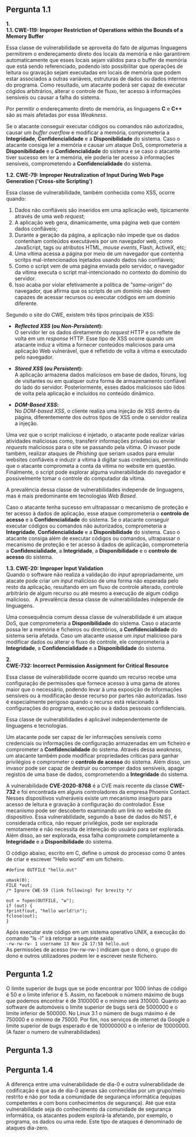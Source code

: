 ## Pergunta 1.1 ##

**1.**  
**1.1. CWE-119: Improper Restriction of Operations within the Bounds of a Memory Buffer**  

Essa classe de vulnerabilidade se aproveita do fato de algumas linguagens permitirem o endereçamento direto dos locais da memória e não garantirem automaticamente que esses locais sejam válidos para o buffer de memória que está sendo referenciado, podendo isto possibilitar que operações de leitura ou gravação sejam executadas em locais de memória que podem estar associados a outras variáveis, estruturas de dados ou dados internos do programa. Como resultado, um atacante poderá ser capaz de executar cógidos arbitrários, alterar o controle de fluxo, ter acesso à informações sensíveis ou causar a falha do sistema.

Por permitir o endereçamento direto de memória, as linguagens **C** e **C++** são as mais afetadas por essa *Weakness*.  

Se o atacante conseguir executar códigos ou comandos não autorizados, causar um *buffer overflow* e modificar a memória, comprometeria a **Integridade**, **Confidencialidade** e a **Disponibilidade** do sistema. Caso o atacante consiga ler a memória e causar um ataque DoS, comprometeria a **Disponibilidade** e a **Confidencialidade** do sistema
e se caso o atacante tiver sucesso em ler a memória, ele poderia ter acesso à informações sensíveis, comprometendo a **Confidencialidade** do sistema.  


**1.2. CWE-79: Improper Neutralization of Input During Web Page Generation ('Cross-site Scripting')**  

Essa classe de vulnerabilidade, também conhecida como XSS, ocorre quando:

1. Dados não confiáveis são inseridos em uma aplicação web, tipicamente através de uma *web request*;
2. A aplicação web gera, dinamicamente, uma página web que contém dados confiáveis;
3. Durante a geração da página, a aplicação não impede que os dados contenham conteúdos executáveis por um navegador web, como JavaScript, tags ou atributos HTML, *mouse events*, Flash, ActiveX, etc;
4. Uma vítima acessa a página por meio de um navegador que contenha scritps mal-intencionados injetados usando dados não confiáveis;
5. Como o script vem de uma página enviada pelo servidor, o navegador da vítima executa o script mal-intencionado no contexto do domínio do servidor.
6. Isso acaba por violar efetivamente a política de *"same-origin"* do navegador, que afirma que os scripts de um domínio não devem capazes de acessar recursos ou executar códigos em um domínio diferente.


Segundo o site do CWE, existem três tipos principais de XSS:


* ***Reflected XSS* (ou *Non-Persistent*):**  
O servidor ler os dados diretamente do *request* HTTP e os reflete de volta em um *response* HTTP. Esse tipo de XSS ocorre quando um atacante induz a vítima a fornecer conteúdos maliciosos para uma aplicação Web vulnerável, que é refletido de volta à vítima e executado pelo navegador.

* ***Stored XSS* (ou *Persistent*):**  
A aplicação armazena dados maliciosos em base de dados, fóruns, log de visitantes ou em qualquer outra forma de armazenamento confiável do lado do servidor. Posteriormente, esses dados maliciosos são lidos de volta pela aplicação e incluídos no conteúdo dinâmico.


* ***DOM-Based XSS*:**  
No *DOM-based XSS*, o cliente realiza uma injeção de XSS dentro da página, diferentemente dos outros tipos de XSS onde o servidor realiza a injeção. 


Uma vez que o script malicioso é injetado, o atacante pode realizar várias atividades maliciosas como, transferir informações privadas ou enviar *requests* maliciosos para o site se passando pela vítima. O invasor pode também, realizar ataques de *Phishing* que seriam usados para emular websites confiáveis e induzir a vítima à digitar suas credenciais, permitindo que o atacante comprometa a conta da vítima no website em questão. Finalmente, o script pode explorar alguma vulnerabilidade do navegador e possivelmente tomar o controle do computador da vítima.  

A prevalência dessa classe de vulnerabilidades independe de linguagens, mas é mais predominante em tecnologias *Web Based*.  

Caso o atacante tenha sucesso em ultrapassar o mecanismo de proteção e ter acesso à dados de aplicação, esse ataque comprometeria o **controlo de acesso** e a **Confidencialidade** do sistema. Se o atacante conseguir executar códigos ou comandos não autorizados, comprometeria a **Integridade**, **Confidencialidade** e a **Disponibilidade** do sistema. Caso o atacante consiga além de executar códigos ou comandos, ultrapassar o mecanismo de proteção e ter acesso à dados de aplicação, comprometeria a **Confidencialidade**, a **Integridade**, a **Disponibilidade** e o **controlo de acesso** do sistema.  

**1.3. CWE-20: Improper Input Validation**  
Quando o software não realiza a validação do *input* apropriadamente, um atacate pode criar um *input* malicioso de uma forma não esperada pelo resto da aplicação, resultando em um fluxo de controle alterado, controle arbitrário de algum recurso ou até mesmo a execução de algum código malicioso.
&nbsp;
A prevalência dessa classe de vulnerabilidades independe de linguagens.  

Uma consequência comum dessa classe de vulnerabilidade é um ataque DoS, que comprometeria a **Disponibilidade** do sistema. Caso o atacante possa ler a memória e ficheiros ou directórios, a **Confidencialidade** do sistema seria afetada. Caso um atacante usasse um *input* malicioso para modificar dados ou alterar o fluxo de controle, ele comprometeria a **Integridade**, a **Confidencialidade** e a **Disponibilidade** do sistema.  


**2.**  
**CWE-732: Incorrect Permission Assignment for Critical Resource**  

Essa classe de vulnerabilidade ocorre quando um recurso recebe uma configuração de permissões que fornece acesso à uma gama de atores maior que o necessário, podendo levar à uma exposição de informações sensíveis ou à modificação desse recurso por partes não autorizadas. Isso é especialmente perigoso quando o recurso está relacionado à configurações do programa, execução ou à dados pessoais confidenciais.  

Essa classe de vulnerabilidades é aplicável independentemente de linguagens e tecnologias.  

Um atacante pode ser capaz de ler informações sensíveis como credenciais ou informações de configuração armazenadas em um ficheiro e comprometer a **Confidencialidade** do sistema. Através dessa *weakness*, um atacante também pode modificar propriedades críticas para ganhar privilégios e comprometer o **controlo de acesso** do sistema. Além disso, um invasor pode ser capaz de destruir ou corromper dados sensíveis, apagar registos de uma base de dados, comprometendo a **Integridade** do sistema.  

A vulnerabilidade **CVE-2020-8768** é a CVE mais recente da classe **CWE-732** e foi encontrada em alguns controladores da empresa Phoenix Contact. Nesses dispositivos vulneráveis existe um mecanismo inseguro para acesso de leitura e gravação à configuração do controlador. Esse mecanismo pode ser descoberto examinando um link no website do dispositivo. Essa vulnerabilidade, segundo a base de dados do NIST, é considerada crítica, não requer privilégios, pode ser explorada remotamente e não necessita de intereção do usuário para ser explorada. Além disso, ao ser explorada, essa falha compromete completamente a **Integridade** e a **Disponibilidade** do sistema.  

O código abaixo, escrito em C, define o *umask* do processo como 0 antes de criar e escrever "Hello world" em um ficheiro.  

```
#define OUTFILE "hello.out"

umask(0);
FILE *out;
/* Ignore CWE-59 (link following) for brevity */

out = fopen(OUTFILE, "w");
if (out) {
fprintf(out, "hello world!\n");
fclose(out);
}
```   

Após executar este código em um sistema operativo UNIX, a execução do comando "ls -l" irá retornar a seguinte saída:  
`-rw-rw-rw- 1 username 13 Nov 24 17:58 hello.out`  
As permissões de acesso (rw-rw-rw-) indicam que o dono, o grupo do dono e outros utilizadores podem ler e escrever neste ficheiro.  


## Pergunta 1.2 ##  
O limite superior de bugs que se pode encontrar por 1000 linhas de código é 50 e o limite inferior é 5.
Assim, no facebook o número máximo de bugs que podemos encontrar é de 3100000 e o mínimo será 310000. Quanto ao software de automóveis o limite superior de bugs será de 5000000 e o limite inferior de 500000. No Linux 3.1 o número de bugs máximo é de 750000 e o mínimo de 75000. Por fim, nos serviços de internet da Google o limite superior de bugs esperado é de 100000000 e o inferior de 10000000. (A fazer o numero de vulnerabilidades)
## Pergunta 1.3 ##  
## Pergunta 1.4 ##
A diferença entre uma vulnerabilidade de dia-0 e outra vulnerabilidade de codificação é que as de dia-0 apenas são conhecidas por um grupo/meio restrito e não por toda a comunidade de segurança informática (equipas competentes e com bons conhecimentos de segurança). Até que esta vulnerabilidade seja do conhecimento da comunidade de segurança informática, os atacantes podem explorá-la afetando, por exemplo, o programa, os dados ou uma rede. Este tipo de ataques é denominado de ataques dia-zero. 

